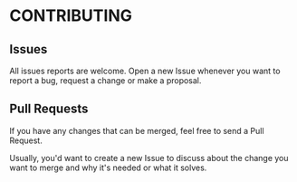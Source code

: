 # CONTRIBUTING

## Issues

All issues reports are welcome. Open a new Issue whenever you want to report a bug, request a change or make a proposal.


## Pull Requests

If you have any changes that can be merged, feel free to send a Pull Request. 

Usually, you'd want to create a new Issue to discuss about the change you want to merge and why it's needed or what it solves. 

